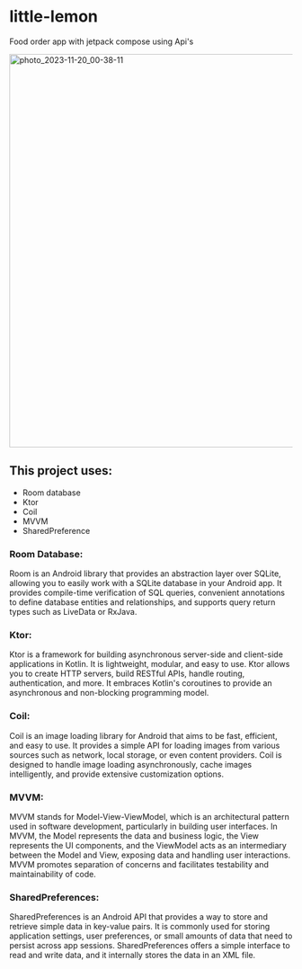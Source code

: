 # little-lemon

Food order app with jetpack compose using Api's


<img src="https://github.com/Ahmed-makawi/timer/assets/119809534/3f42eaaf-959e-4281-a547-74f7bcf815f7" alt="photo_2023-11-20_00-38-11" width="700">


## This project uses: 

* Room database
* Ktor
* Coil
* MVVM
* SharedPreference


### Room Database:
  Room is an Android library that provides an abstraction layer over SQLite, allowing you to easily work with a SQLite database in your Android app. It provides compile-time verification of SQL queries, convenient annotations to define database entities and relationships, and supports query return types such as LiveData or RxJava.

### Ktor: 
  Ktor is a framework for building asynchronous server-side and client-side applications in Kotlin. It is lightweight, modular, and easy to use. Ktor allows you to create HTTP servers, build RESTful APIs, handle routing, authentication, and more. It embraces Kotlin's coroutines to provide an asynchronous and non-blocking programming model.

### Coil:
  Coil is an image loading library for Android that aims to be fast, efficient, and easy to use. It provides a simple API for loading images from various sources such as network, local storage, or even content providers. Coil is designed to handle image loading asynchronously, cache images intelligently, and provide extensive customization options.

### MVVM:
  MVVM stands for Model-View-ViewModel, which is an architectural pattern used in software development, particularly in building user interfaces. In MVVM, the Model represents the data and business logic, the View represents the UI components, and the ViewModel acts as an intermediary between the Model and View, exposing data and handling user interactions. MVVM promotes separation of concerns and facilitates testability and maintainability of code.

### SharedPreferences:
  SharedPreferences is an Android API that provides a way to store and retrieve simple data in key-value pairs. It is commonly used for storing application settings, user preferences, or small amounts of data that need to persist across app sessions. SharedPreferences offers a simple interface to read and write data, and it internally stores the data in an XML file.
